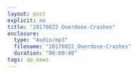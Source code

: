 ```yaml
---
layout: post
explicit: no
title: "20170822 Overdose-Crashes"
enclosure:
  type: "Audio/mp3"
  filename: "20170822_Overdose-Crashes"
  duration: "00:00:40"
tags: ap_news
---
```



